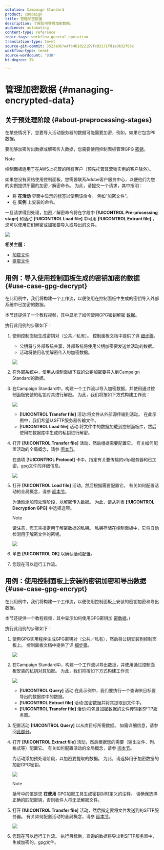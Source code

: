 ```yaml
---
solution: Campaign Standard
product: campaign
title: 管理加密数据
description: 了解如何管理加密数据。
audience: automating
content-type: reference
topic-tags: workflow-general-operation
translation-type: tm+mt
source-git-commit: 3523a067e4fc4b1d22159fc93171fd1e0b32f05c
workflow-type: tm+mt
source-wordcount: '938'
ht-degree: 3%

---
```



# 管理加密数据 {#managing-encrypted-data}

## 关于预处理阶段 {#about-preprocessing-stages}

在某些情况下，您要导入活动服务器的数据可能需要加密，例如，如果它包含PII数据。

要能够加密传出数据或解密传入数据，您需要使用控制面板管理GPG [密钥](https://docs.adobe.com/content/help/zh-Hans/control-panel/using/instances-settings/gpg-keys-management.html)。

>[!NOTE]
>
>控制面板适用于在AWS上托管的所有客户（预先托管其营销实例的客户除外）。

如果您没有资格使用控制面板，您需要联系Adobe客户服务中心，以便他们为您的实例提供所需的加密／解密命令。 为此，请提交一个请求，其中指明：

* 将 **在活动** 界面中显示的标签以使用该命令。 例如“加密文件”。
* 在 **实例** 上安装的命令。

一旦请求得到处理，加密／解密命令将在字段中 **[!UICONTROL Pre-processing stage]** 和活动 **[!UICONTROL Load file]** 中可用 **[!UICONTROL Extract file]** 。 您可以使用它们解密或加密要导入或导出的文件。

![](assets/preprocessing-encryption.png)

**相关主题：**

* [加载文件](../../automating/using/load-file.md)
* [提取文件](../../automating/using/extract-file.md)

## 用例：导入使用控制面板生成的密钥加密的数据 {#use-case-gpg-decrypt}

在此用例中，我们将构建一个工作流，以便使用在控制面板中生成的密钥导入外部系统中已加密的数据。

本节还提供了一个教程视频，其中显示了如何使用GPG密钥解密 [数据](https://experienceleague.adobe.com/docs/campaign-standard-learn/control-panel/instance-settings/gpg-key-management/decrypting-data.html?lang=en#instance-settings)。

执行此用例的步骤如下：

1. 使用控制面板生成密钥对（公共／私有）。 控制面板文档中提供了详 [细步骤](https://docs.adobe.com/content/help/en/control-panel/using/instances-settings/gpg-keys-management.html#decrypting-data)。

   * 公钥将与外部系统共享，外部系统将使用公钥加密要发送给活动的数据。
   * 活动将使用私钥解密传入的加密数据。

   ![](assets/gpg_generate.png)

1. 在外部系统中，使用从控制面板下载的公钥加密要导入到Campaign Standard的数据。

1. 在Campaign Standard中，构建一个工作流以导入加密数据，并使用通过控制面板安装的私钥对其进行解密。 为此，我们将按如下方式构建工作流：

   ![](assets/gpg_workflow.png)

   * **[!UICONTROL Transfer file]** 活动:将文件从外部源传输到活动。 在此示例中，我们希望从SFTP服务器传输文件。
   * **[!UICONTROL Load file]** 活动:将文件中的数据加载到控制面板库，然后使用在数据库中生成的私钥进行解密。

1. 打开 **[!UICONTROL Transfer file]** 活动，然后根据需要配置它。 有关如何配置活动的全局概念，请参 [阅本节](../../automating/using/load-file.md)。

   在选项 **[!UICONTROL Protocol]** 卡中，指定有关要传输的sftp服务器和已加密。gpg文件的详细信息。

   ![](assets/gpg_transfer.png)

1. 打开 **[!UICONTROL Load file]** 活动，然后根据需要配置它。 有关如何配置活动的全局概念，请参 [阅本节](../../automating/using/load-file.md)。

   为活动添加预处理阶段，以解密传入数据。 为此，请从列表 **[!UICONTROL Decryption GPG]** 中选择选项。

   >[!NOTE]
   >
   >请注意，您无需指定用于解密数据的私钥。 私钥存储在控制面板中，它将自动检测用于解密文件的密钥。

   ![](assets/gpg_load.png)

1. 单击 **[!UICONTROL OK]** 以确认活动配置。

1. 您现在可以运行工作流。

## 用例：使用控制面板上安装的密钥加密和导出数据 {#use-case-gpg-encrypt}

在此用例中，我们将构建一个工作流，以便使用控制面板上安装的密钥加密和导出数据。

本节还提供一个教程视频，其中显示如何使用GPG密钥加 [密数据](https://experienceleague.adobe.com/docs/campaign-standard-learn/control-panel/instance-settings/gpg-key-management/using-a-gpg-key-to-encrypt-data.html?lang=en#instance-settings)。)

执行此用例的步骤如下：

1. 使用GPG实用程序生成GPG密钥对（公共／私有），然后将公钥安装到控制面板上。 控制面板文档中提供了详 [细步骤](https://docs.adobe.com/content/help/en/control-panel/using/instances-settings/gpg-keys-management.html#encrypting-data)。

   ![](assets/gpg_install.png)

1. 在Campaign Standard中，构建一个工作流以导出数据，并使用通过控制面板安装的私钥对其加密。 为此，我们将按如下方式构建工作流：

   ![](assets/gpg-workflow-export.png)

   * **[!UICONTROL Query]** 活动:在此示例中，我们要执行一个查询来目标要导出的数据库中的数据。
   * **[!UICONTROL Extract file]** 活动:加密数据并将其提取到文件中。
   * **[!UICONTROL Transfer file]** 活动:将包含加密数据的文件传输到SFTP服务器。

1. 配置活动 **[!UICONTROL Query]** 以从库目标所需数据。 如需详细信息，请参阅[此部分](../../automating/using/query.md)。

1. 打开 **[!UICONTROL Extract file]** 活动，然后根据您的需要（输出文件、列、格式等）配置它。 有关如何配置活动的全局概念，请参 [阅本节](../../automating/using/extract-file.md)。

   为活动添加预处理阶段，以加密要提取的数据。 为此，请选择用于加密数据的加密GPG密钥。

   ![](assets/gpg-extract-stage.png)

   >[!NOTE]
   >
   >括号中的值是您 **在使用** GPG加密工具生成密钥对时定义的注释。 请确保选择正确的匹配密钥，否则收件人将无法解密文件。

1. 打开 **[!UICONTROL Transfer file]** 活动，然后指定要将文件发送到的SFTP服务器。 有关如何配置活动的全局概念，请参 [阅本节](../../automating/using/transfer-file.md)。

   ![](assets/gpg-transfer-encrypt.png)

1. 您现在可以运行工作流。 执行目标后，查询的数据将导出到SFTP服务器中，生成加密的。gpg文件。
